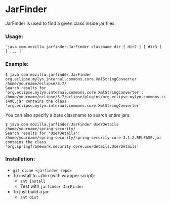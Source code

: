 JarFinder
=========

JarFinder is used to find a given class inside jar files.

### Usage:
    `java com.mozilla.jarfinder.JarFinder classname dir [ dir2 ] [ dir3 ] [ ... ]`

### Example:

    $ java com.mozilla.jarfinder.JarFinder org.eclipse.mylyn.internal.commons.core.XmlStringConverter /home/yourname/eclipse/3.7/
    Search results for 'org.eclipse.mylyn.internal.commons.core.XmlStringConverter':
    /home/yourname/eclipse/3.7/eclipse/plugins/org.eclipse.mylyn.commons.core_3.6.0.v20110608-1400.jar contains the class 'org.eclipse.mylyn.internal.commons.core.XmlStringConverter'

You can also specify a bare classname to search entire jars:

    $ java com.mozilla.jarfinder.JarFinder UserDetails /home/yourname/spring-security/
    Search results for 'UserDetails':
    /home/yourname/spring-security/spring-security-core-3.1.2.RELEASE.jar contains the class 'org.springframework.security.core.userdetails.UserDetails'


### Installation:
- `git clone <jarfinder repo>`
- To install to ~/bin (with wrapper script):
  - `ant install`
  - Test with `jarfinder JarFinder`
- To just build a jar:
  - `ant dist`
